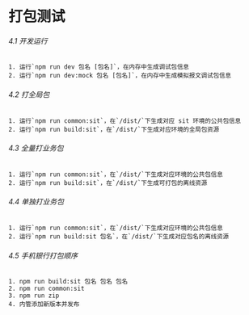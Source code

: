 # 打包测试
###### 4.1 开发运行
```
1. 运行`npm run dev 包名 [包名]`，在内存中生成调试包信息
2. 运行`npm run dev:mock 包名 [包名]`，在内存中生成模拟报文调试包信息
```
###### 4.2 打全局包
```
1. 运行`npm run common:sit`，在`/dist/`下生成对应 sit 环境的公共包信息
2. 运行`npm run build:sit`，在`/dist/`下生成对应环境的全局包资源
```

###### 4.3 全量打业务包
```
1. 运行`npm run common:sit`，在`/dist/`下生成对应环境的公共包信息
2. 运行`npm run build:sit`，在`/dist/`下生成可打包的离线资源
```

###### 4.4 单独打业务包
```
1. 运行`npm run common:sit`，在`/dist/`下生成对应环境的公共包信息
2. 运行`npm run build:sit 包名`，在`/dist/`下生成对应包名的离线资源
```
###### 4.5 手机银行打包顺序
```
1. npm run build:sit 包名 包名 包名
2. npm run common:sit
3. npm run zip
4. 内管添加新版本并发布
```